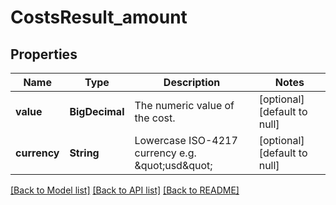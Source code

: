 # CostsResult_amount
## Properties

| Name | Type | Description | Notes |
|------------ | ------------- | ------------- | -------------|
| **value** | **BigDecimal** | The numeric value of the cost. | [optional] [default to null] |
| **currency** | **String** | Lowercase ISO-4217 currency e.g. \&quot;usd\&quot; | [optional] [default to null] |

[[Back to Model list]](../README.md#documentation-for-models) [[Back to API list]](../README.md#documentation-for-api-endpoints) [[Back to README]](../README.md)


